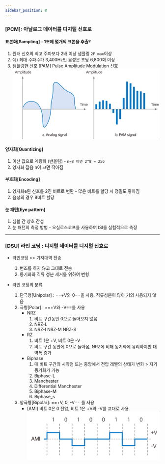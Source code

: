 ```yaml
---
sidebar_position: 8
---
```


### [PCM]: 아날로그 데이터를 디지털 신호로

#### 표본화[Sampling] - 1초에 몇개의 표본을 추출?

1. 원래 신호의 최고 주파보다 2배 이상 샘플링 `2F max`이상
2. 예) 최대 주파수가 3,400Hz인 음성은 초당 6,800회 이상
3. 샘플링한 신호
   [PAM] Pulse Amplitude Modulation 신호
   ![PAM](./img/PAM.png)

#### 양자화[Quantizing]

1. 이산 값으로 계량화 (반올림) - `n=8 이면 2^8 = 256`
2. 양자화 잡음 n이 크면 작아짐

#### 부호화[Encoding]

1. 양자화e된 신호를 2진 비트로 변환 - 많은 비트를 할당 시 정밀도 좋아짐
2. 음성의 경우 8비트 할당

#### 눈 패턴[Eye pattern]

1. 심볼 간 상호 간섭
2. 눈 패턴의 측정 방법 - 오실로스코프를 사용하여 ISI를 실험적으로 측정

---

### [DSU] 라인 코딩 : 디지털 데이터를 디지털 신호로

- 라인코딩 >> 기저대역 전송

  1. 변조를 하지 않고 그대로 전송
  2. 동기화와 직류 성분 제거를 위하여 변형

- 라인 코딩의 분류
  1. 단극형[Unipolar] : ==+V와 0==을 사용,
     직류성분이 많아 거의 사용되지 않음
  2. 극형[Polar] : ==+V와 -V==를 사용
     - NRZ
       1. 비트 구간동안 0으로 돌아오지 않음
       2. NRZ-L
       3. NRZ-I
          NRZ-M
          NRZ-S
     - RZ
       1. 비트 1은 +V, 비트 0은 -V
       2. 비트 구간 동안에 0으로 돌아옴, NRZ에 비해 동기화에 유리하지만 대역폭 증가
     - Biphase
       1. 매 비트 구간의 시작점 또는 중앙에서 전압 레벨의 상태가 변화 > 자기동기화가 가능
       2. Biphase-L
       3. Manchester
       4. Differential Manchester
       5. Biphase-M
       6. Biphase_s
  3. 양극형[Bipolar]: ==+V, 0, -V== 를 사용
     - [AMI] 비트 0은 0 전압, 비트 1은 +V와 -V를 교대로 사용 ![양극형](./img/양극형.png)
